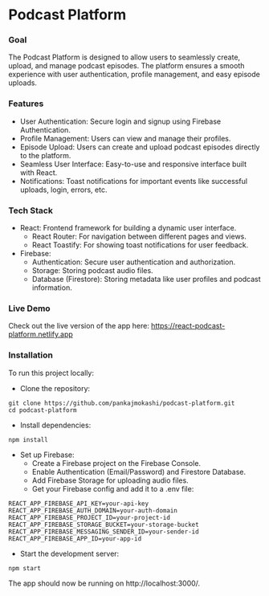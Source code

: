 # Podcast Platform

### Goal
The Podcast Platform is designed to allow users to seamlessly create, upload, and manage podcast episodes. The platform ensures a smooth experience with user authentication, profile management, and easy episode uploads.

### Features
- User Authentication: Secure login and signup using Firebase Authentication.
- Profile Management: Users can view and manage their profiles.
- Episode Upload: Users can create and upload podcast episodes directly to the platform.
- Seamless User Interface: Easy-to-use and responsive interface built with React.
- Notifications: Toast notifications for important events like successful uploads, login, errors, etc.

### Tech Stack
- React: Frontend framework for building a dynamic user interface.
  - React Router: For navigation between different pages and views.
  - React Toastify: For showing toast notifications for user feedback.
- Firebase:
  - Authentication: Secure user authentication and authorization.
  - Storage: Storing podcast audio files.
  - Database (Firestore): Storing metadata like user profiles and podcast information.

### Live Demo
Check out the live version of the app here: https://react-podcast-platform.netlify.app

### Installation
To run this project locally:
- Clone the repository:
```
git clone https://github.com/pankajmokashi/podcast-platform.git
cd podcast-platform
```

- Install dependencies:
```
npm install
```

- Set up Firebase:
  - Create a Firebase project on the Firebase Console.
  - Enable Authentication (Email/Password) and Firestore Database.
  - Add Firebase Storage for uploading audio files.
  - Get your Firebase config and add it to a .env file:
```
REACT_APP_FIREBASE_API_KEY=your-api-key
REACT_APP_FIREBASE_AUTH_DOMAIN=your-auth-domain
REACT_APP_FIREBASE_PROJECT_ID=your-project-id
REACT_APP_FIREBASE_STORAGE_BUCKET=your-storage-bucket
REACT_APP_FIREBASE_MESSAGING_SENDER_ID=your-sender-id
REACT_APP_FIREBASE_APP_ID=your-app-id
```

- Start the development server:
```
npm start
```
The app should now be running on http://localhost:3000/.
